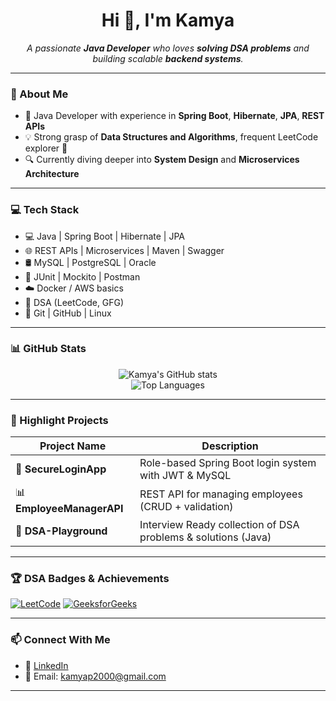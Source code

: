 <h1 align="center">Hi 👋, I'm Kamya</h1>

<p align="center">
  <em>A passionate <b>Java Developer</b> who loves <b>solving DSA problems</b> and building scalable <b>backend systems</b>.</em>
</p>

---

### 🧠 About Me

- 💼 Java Developer with experience in **Spring Boot**, **Hibernate**, **JPA**, **REST APIs**  
- 💡 Strong grasp of **Data Structures and Algorithms**, frequent LeetCode explorer 🧩  
- 🔍 Currently diving deeper into **System Design** and **Microservices Architecture**  

---

### 💻 Tech Stack

- 💻 Java | Spring Boot | Hibernate | JPA  
- 🌐 REST APIs | Microservices | Maven | Swagger  
- 🛢️ MySQL | PostgreSQL | Oracle  
- 🧪 JUnit | Mockito | Postman  
- ☁️ Docker / AWS basics  
- 🧠 DSA (LeetCode, GFG)  
- 🧰 Git | GitHub | Linux  

---

### 📊 GitHub Stats

<p align="center">
  <img src="https://github-readme-stats.vercel.app/api?username=kamya-creator&show_icons=true&theme=tokyonight" alt="Kamya's GitHub stats" />
  <br />
  <img src="https://github-readme-stats.vercel.app/api/top-langs/?username=kamya-creator&layout=compact&theme=tokyonight" alt="Top Languages" />
</p>

---

### 📌 Highlight Projects

| Project Name               | Description                                                       |
|---------------------------|-------------------------------------------------------------------|
| 🔐 **SecureLoginApp**      | Role-based Spring Boot login system with JWT & MySQL              |
| 📊 **EmployeeManagerAPI**  | REST API for managing employees (CRUD + validation)               |
| 🧠 **DSA-Playground**      | Interview Ready collection of DSA problems & solutions (Java)           |

---

### 🏆 DSA Badges & Achievements


[![LeetCode](https://img.shields.io/badge/LeetCode-FFA116?style=flat&logo=leetcode&logoColor=white)](https://leetcode.com/kamyap2000/)
[![GeeksforGeeks](https://img.shields.io/badge/GeeksforGeeks-0F9D58?style=flat&logo=geeksforgeeks&logoColor=white)](https://auth.geeksforgeeks.org/user/kamyap2000/)

---

### 📫 Connect With Me

- 💼 [LinkedIn](https://www.linkedin.com/in/kamya-b21885157/)  
- 📧 Email: kamyap2000@gmail.com  

---

